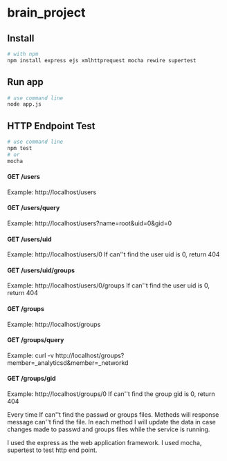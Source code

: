 # brain_project

## Install
```bash
# with npm
npm install express ejs xmlhttprequest mocha rewire supertest
``` 
 
## Run app
```bash
# use command line
node app.js
```

## HTTP Endpoint Test
```bash
# use command line
npm test
# or
mocha
```

#### GET /users
Example:
http://localhost/users

#### GET /users/query
Example:
http://localhost/users?name=root&uid=0&gid=0

#### GET /users/uid
Example: 
http://localhost/users/0
If can''t find the user uid is 0, return 404

#### GET /users/uid/groups
Example: 
http://localhost/users/0/groups
If can''t find the user uid is 0, return 404
  
#### GET /groups
Example: 
http://localhost/groups


#### GET /groups/query
Example: 
curl -v http://localhost/groups?member=_analyticsd&member=_networkd

#### GET /groups/gid
Example:
http://localhost/groups/0
If can''t find the group gid is 0, return 404

Every time If can''t find the passwd or groups files. Metheds will response message can''t find the file.
In each method I will update the data in case changes made to passwd and groups files while the service is running.

I used the express as the web application framework. I used mocha, supertest to test http end point.



